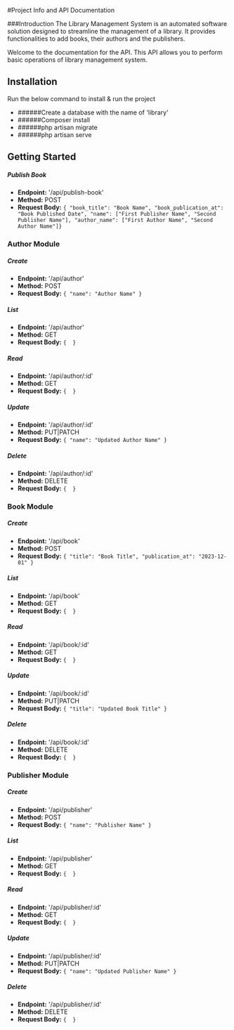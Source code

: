 #Project Info and API Documentation

###Introduction
The Library Management System is an automated software solution designed to streamline the management of a library. It provides functionalities to add books, their authors and the publishers.

Welcome to the documentation for the API. This API allows you to perform basic operations of library management system.

## Installation

Run the below command to install & run the project

- ######Create a database with the name of 'library'
- ######Composer install
- ######php artisan migrate
- ######php artisan serve

## Getting Started

##### Publish Book 

- **Endpoint:** '/api/publish-book'
- **Method:** POST
- **Request Body:** ```{ "book_title": "Book Name", "book_publication_at": "Book Published Date", "name": ["First Publisher Name", "Second Publisher Name"], "author_name": ["First Author Name", "Second Author Name"]}```

### Author Module

##### Create
- **Endpoint:** '/api/author'
- **Method:** POST
- **Request Body:** ```{ "name": "Author Name" }```

##### List
- **Endpoint:** '/api/author'
- **Method:** GET
- **Request Body:** ```{  }```

##### Read
- **Endpoint:** '/api/author/:id'
- **Method:** GET
- **Request Body:** ```{  }```

##### Update
- **Endpoint:** '/api/author/:id'
- **Method:** PUT|PATCH
- **Request Body:** ```{ "name": "Updated Author Name" }```

##### Delete
- **Endpoint:** '/api/author/:id'
- **Method:** DELETE
- **Request Body:** ```{  }```

### Book Module

##### Create
- **Endpoint:** '/api/book'
- **Method:** POST
- **Request Body:** ```{ "title": "Book Title", "publication_at": "2023-12-01" }```

##### List
- **Endpoint:** '/api/book'
- **Method:** GET
- **Request Body:** ```{  }```

##### Read
- **Endpoint:** '/api/book/:id'
- **Method:** GET
- **Request Body:** ```{  }```

##### Update
- **Endpoint:** '/api/book/:id'
- **Method:** PUT|PATCH
- **Request Body:** ```{ "title": "Updated Book Title" }```

##### Delete
- **Endpoint:** '/api/book/:id'
- **Method:** DELETE
- **Request Body:** ```{  }```

### Publisher Module

##### Create
- **Endpoint:** '/api/publisher'
- **Method:** POST
- **Request Body:** ```{ "name": "Publisher Name" }```

##### List
- **Endpoint:** '/api/publisher'
- **Method:** GET
- **Request Body:** ```{  }```

##### Read
- **Endpoint:** '/api/publisher/:id'
- **Method:** GET
- **Request Body:** ```{  }```

##### Update
- **Endpoint:** '/api/publisher/:id'
- **Method:** PUT|PATCH
- **Request Body:** ```{ "name": "Updated Publisher Name" }```

##### Delete
- **Endpoint:** '/api/publisher/:id'
- **Method:** DELETE
- **Request Body:** ```{  }```
